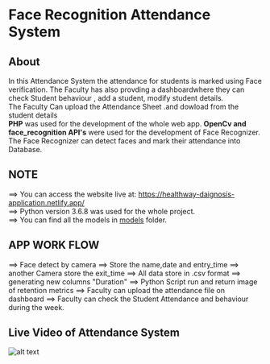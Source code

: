 # Face Recognition Attendance System

## About
In this Attendance System the attendance for students is marked using Face verification. The Faculty has also provding a dashboardwhere they can check Student behaviour , add a student, modify student details.<br>
The Faculty Can upload the Attendance Sheet .and dowload from the student details<br>
**PHP**  was used for the development of the whole web app. **OpenCv and face_recognition API's** were used for the development of Face Recognizer. The Face Recognizer can detect faces  and mark their attendance into Database.<br>

## NOTE

==> You can access the website live at: https://healthway-daignosis-application.netlify.app/ <br>
==> Python version 3.6.8 was used for the whole project.<br>
==> You can find all the models in [models](https://github.com/rohitsahu70/HEALTHWAY-WEBSITE-NETLIFY-) folder.

## APP WORK FLOW 
==> Face detect by camera ==> Store the name,date and entry_time ==> another Camera store the exit_time ==> All data store in .csv format ==> generating new columns "Duration" ==> Python Script run and return image of retention metrics ==> Faculty can upload the attendance file on dashboard ==>  Faculty can check the  Student Attendance and behaviour during the week.


## Live Video of Attendance System
![alt text]()
